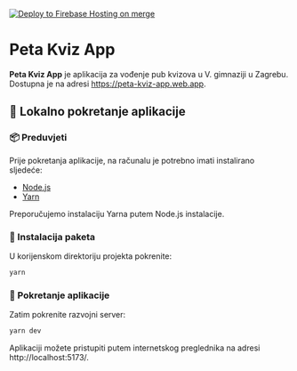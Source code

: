 [![Deploy to Firebase Hosting on merge](https://github.com/lovretomic/peta-kviz-app/actions/workflows/firebase-hosting-merge.yml/badge.svg)](https://github.com/lovretomic/peta-kviz-app/actions/workflows/firebase-hosting-merge.yml)
# Peta Kviz App

**Peta Kviz App** je aplikacija za vođenje pub kvizova u V. gimnaziji u Zagrebu. Dostupna je na adresi https://peta-kviz-app.web.app.

## 🚀 Lokalno pokretanje aplikacije
### 📦 Preduvjeti

Prije pokretanja aplikacije, na računalu je potrebno imati instalirano sljedeće:

- [Node.js](https://nodejs.org/en/download/)
- [Yarn](https://classic.yarnpkg.com/lang/en/docs/install/#windows-stable)

Preporučujemo instalaciju Yarna putem Node.js instalacije.

### 🔧 Instalacija paketa

U korijenskom direktoriju projekta pokrenite:

```bash
yarn
```
### 🏃 Pokretanje aplikacije

Zatim pokrenite razvojni server:
```bash
yarn dev
```

Aplikaciji možete pristupiti putem internetskog preglednika na adresi http://localhost:5173/.